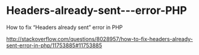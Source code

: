 # Headers-already-sent---error-PHP
How to fix “Headers already sent” error in PHP

<?php
  ob_start();

  // code 

 ob_end_flush();
?> 


http://stackoverflow.com/questions/8028957/how-to-fix-headers-already-sent-error-in-php/11753885#11753885
